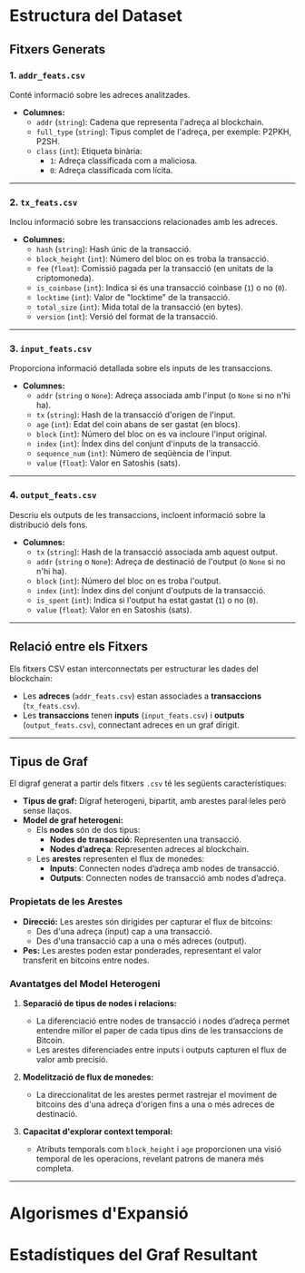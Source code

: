 # Estructura del Dataset

## Fitxers Generats

### 1. `addr_feats.csv`
Conté informació sobre les adreces analitzades.

- **Columnes:**
  - `addr` (`string`): Cadena que representa l'adreça al blockchain.
  - `full_type` (`string`): Tipus complet de l'adreça, per exemple: P2PKH, P2SH.
  - `class` (`int`): Etiqueta binària:
    - `1`: Adreça classificada com a maliciosa.
    - `0`: Adreça classificada com lícita.

---

### 2. `tx_feats.csv`
Inclou informació sobre les transaccions relacionades amb les adreces.

- **Columnes:**
  - `hash` (`string`): Hash únic de la transacció.
  - `block_height` (`int`): Número del bloc on es troba la transacció.
  - `fee` (`float`): Comissió pagada per la transacció (en unitats de la criptomoneda).
  - `is_coinbase` (`int`): Indica si és una transacció coinbase (`1`) o no (`0`).
  - `locktime` (`int`): Valor de "locktime" de la transacció.
  - `total_size` (`int`): Mida total de la transacció (en bytes).
  - `version` (`int`): Versió del format de la transacció.

---

### 3. `input_feats.csv`
Proporciona informació detallada sobre els inputs de les transaccions.

- **Columnes:**
  - `addr` (`string` o `None`): Adreça associada amb l'input (o `None` si no n'hi ha).
  - `tx` (`string`): Hash de la transacció d'origen de l'input.
  - `age` (`int`): Edat del coin abans de ser gastat (en blocs).
  - `block` (`int`): Número del bloc on es va incloure l'input original.
  - `index` (`int`): Índex dins del conjunt d'inputs de la transacció.
  - `sequence_num` (`int`): Número de seqüència de l'input.
  - `value` (`float`): Valor en Satoshis (sats).

---

### 4. `output_feats.csv`
Descriu els outputs de les transaccions, incloent informació sobre la distribució dels fons.

- **Columnes:**
  - `tx` (`string`): Hash de la transacció associada amb aquest output.
  - `addr` (`string` o `None`): Adreça de destinació de l'output (o `None` si no n'hi ha).
  - `block` (`int`): Número del bloc on es troba l'output.
  - `index` (`int`): Índex dins del conjunt d'outputs de la transacció.
  - `is_spent` (`int`): Indica si l'output ha estat gastat (`1`) o no (`0`).
  - `value` (`float`): Valor en en Satoshis (sats).

---

## Relació entre els Fitxers
Els fitxers CSV estan interconnectats per estructurar les dades del blockchain:
- Les **adreces** (`addr_feats.csv`) estan associades a **transaccions** (`tx_feats.csv`).
- Les **transaccions** tenen **inputs** (`input_feats.csv`) i **outputs** (`output_feats.csv`), connectant adreces en un graf dirigit.

---

## Tipus de Graf

El digraf generat a partir dels fitxers `.csv` té les següents característiques:

- **Tipus de graf:** Dígraf heterogeni, bipartit, amb arestes paral·leles però sense llaços.
- **Model de graf heterogeni:** 
  - Els **nodes** són de dos tipus: 
    - **Nodes de transacció**: Representen una transacció.
    - **Nodes d’adreça**: Representen adreces al blockchain.
  - Les **arestes** representen el flux de monedes:
    - **Inputs**: Connecten nodes d’adreça amb nodes de transacció.
    - **Outputs**: Connecten nodes de transacció amb nodes d’adreça.

### Propietats de les Arestes
- **Direcció:** Les arestes són dirigides per capturar el flux de bitcoins:
  - Des d'una adreça (input) cap a una transacció.
  - Des d'una transacció cap a una o més adreces (output).
- **Pes:** Les arestes poden estar ponderades, representant el valor transferit en bitcoins entre nodes.

### Avantatges del Model Heterogeni
1. **Separació de tipus de nodes i relacions:**
   - La diferenciació entre nodes de transacció i nodes d’adreça permet entendre millor el paper de cada tipus dins de les transaccions de Bitcoin.
   - Les arestes diferenciades entre inputs i outputs capturen el flux de valor amb precisió.

2. **Modelització de flux de monedes:**
   - La direccionalitat de les arestes permet rastrejar el moviment de bitcoins des d'una adreça d'origen fins a una o més adreces de destinació.

3. **Capacitat d'explorar context temporal:**
   - Atributs temporals com `block_height` i `age` proporcionen una visió temporal de les operacions, revelant patrons de manera més completa.

---

# Algorismes d'Expansió

# Estadístiques del Graf Resultant
